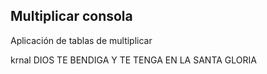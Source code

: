 

## Multiplicar consola

Aplicación de tablas de multiplicar

krnal DIOS TE BENDIGA Y TE TENGA EN LA SANTA GLORIA  
